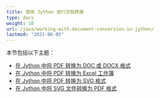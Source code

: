 ```yaml
---
title: 使用 Jython 进行文档转换
type: docs
weight: 10
url: /java/working-with-document-conversion-in-jython/
lastmod: "2021-06-05"
---
```


本节包括以下主题：

- [在 Jython 中将 PDF 转换为 DOC 或 DOCX 格式](/pdf/java/convert-pdf-to-doc-or-docx-format-in-jython/)
- [在 Jython 中将 PDF 转换为 Excel 工作簿](/pdf/java/convert-pdf-to-excel-workbook-in-jython)
- [在 Jython 中将 PDF 转换为 SVG 格式](/pdf/java/convert-pdf-to-svg-format-in-jython/)
- [在 Jython 中将 SVG 文件转换为 PDF 格式](/pdf/java/convert-svg-file-to-pdf-format-in-jython/)
